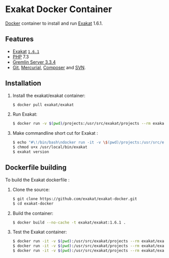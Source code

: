 # Exakat Docker Container

[Docker](https://www.docker.com) container to install and run [Exakat](https://www.exakat.io/) 1.6.1.

## Features

* [Exakat](https://www.exakat.io/) [`1.6.1`](https://github.com/exakat/exakat.git)
* [PHP](https://php.net) 7.3
* [Gremlin Server 3.3.4](http://tinkerpop.apache.org/)
* [Git](https://git-scm.com/), [Mercurial](https://www.mercurial-scm.org/), [Composer](https://getcomposer.org/) and [SVN](https://subversion.apache.org/).

## Installation

1. Install the exakat/exakat container:

    ``` sh
	$ docker pull exakat/exakat
	```

2. Run Exakat:

    ``` sh
	$ docker run -v $(pwd)/projects:/usr/src/exakat/projects --rm exakat/exakat run
    ```

3. Make commandline short cut for Exakat :

    ``` sh
    $ echo "#\!/bin/bash\ndocker run -it -v \$(pwd)/projects:/usr/src/exakat/projects --rm --name my-exakat exakat/exakat \$@" > /usr/local/bin/exakat
    $ chmod u+x /usr/local/bin/exakat
    $ exakat version
    ```

## Dockerfile building

To build the Exakat dockerfile : 

1. Clone the source:

    ``` sh
	$ git clone https://github.com/exakat/exakat-docker.git
	$ cd exakat-docker
    ```

2. Build the container:

    ``` sh
	$ docker build --no-cache -t exakat/exakat:1.6.1 .
    ```

4. Test the Exakat container:

    ``` sh
    $ docker run -it -v $(pwd):/usr/src/exakat/projects --rm exakat/exakat doctor
    $ docker run -it -v $(pwd):/usr/src/exakat/projects --rm exakat/exakat init -p nlptools -R https://github.com/atrilla/nlptools.git -v
    $ docker run -it -v $(pwd):/usr/src/exakat/projects --rm exakat/exakat project -v -p nlptools
	```
